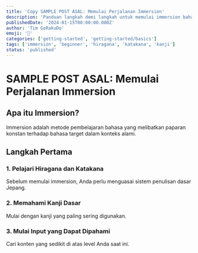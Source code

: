 ```yaml
---
title: 'Copy SAMPLE POST ASAL: Memulai Perjalanan Immersion'
description: 'Panduan langkah demi langkah untuk memulai immersion bahasa Jepang dari nol.'
publishedDate: '2024-01-15T00:00:00.000Z'
author: 'Tim GoRakuDo'
emoji: '🚀'
categories: ['getting-started', 'getting-started/basics']
tags: ['immersion', 'beginner', 'hiragana', 'katakana', 'kanji']
status: 'published'
---
```


# SAMPLE POST ASAL: Memulai Perjalanan Immersion

## Apa itu Immersion?

Immersion adalah metode pembelajaran bahasa yang melibatkan paparan konstan terhadap bahasa target dalam konteks alami.

## Langkah Pertama

### 1. Pelajari Hiragana dan Katakana

Sebelum memulai immersion, Anda perlu menguasai sistem penulisan dasar Jepang.

### 2. Memahami Kanji Dasar

Mulai dengan kanji yang paling sering digunakan.

### 3. Mulai Input yang Dapat Dipahami

Cari konten yang sedikit di atas level Anda saat ini.
